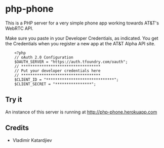
# php-phone

This is a PHP server for a very simple phone app working towards AT&T's WebRTC API.

Make sure you paste in your Developer Credentials, as indicated. You get the Credentials when you register a new app at the AT&T Alpha API site.

        <?php
        // oAuth 2.0 Configuration
        $OAUTH_SERVER = "https://auth.tfoundry.com/oauth";
        // ***********************************
        // Put your developer credentials here
        // ***********************************
        $CLIENT_ID = "******************************";
        $CLIENT_SECRET = "****************";

## Try it
An instance of this server is running at <a href="http://php-phone.herokuapp.com">http://php-phone.herokuapp.com</a>  

## Credits
- Vladimir Katardjiev
